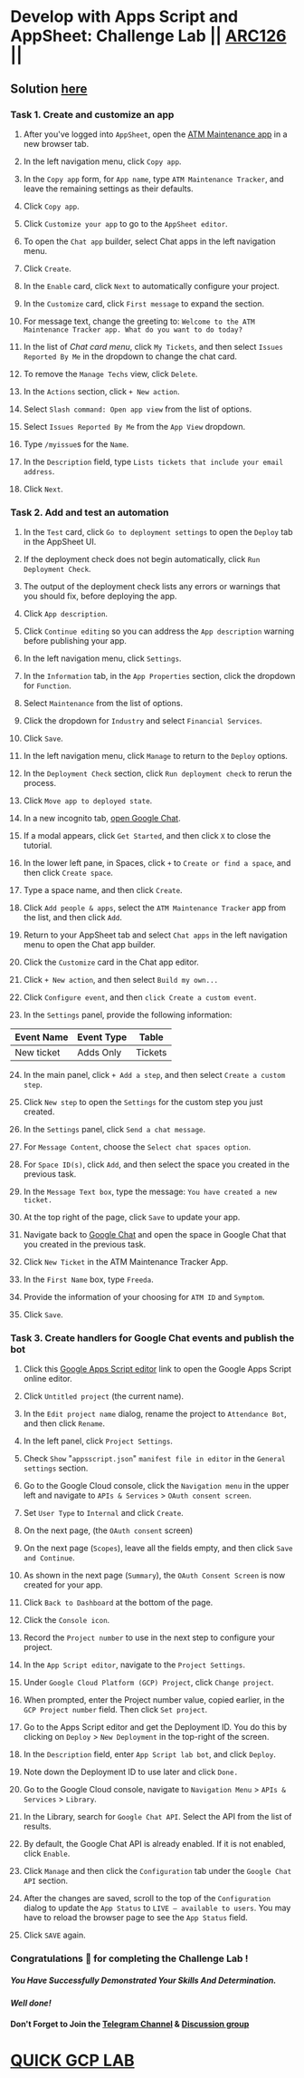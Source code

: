 # Develop with Apps Script and AppSheet: Challenge Lab || [ARC126](https://www.cloudskillsboost.google/focuses/66584?parent=catalog) ||

## Solution [here]()

### Task 1. Create and customize an app

1. After you've logged into `AppSheet`, open the [ATM Maintenance app](https://www.appsheet.com/template/AppDef?appName=ATMMaintenance-925818016) in a new browser tab.

2. In the left navigation menu, click `Copy app`.

3. In the `Copy app` form, for `App name`, type `ATM Maintenance Tracker`, and leave the remaining settings as their defaults.

4. Click `Copy app`.

5. Click `Customize your app` to go to the `AppSheet editor`.

6. To open the `Chat app` builder, select Chat apps in the left navigation menu.

7. Click `Create`.

8. In the `Enable` card, click `Next` to automatically configure your project.

9. In the `Customize` card, click `First message` to expand the section.

10. For message text, change the greeting to: `Welcome to the ATM Maintenance Tracker app. What do you want to do today?`

11. In the list of *Chat card menu*, click `My Tickets`, and then select `Issues Reported By Me` in the dropdown to change the chat card.

12. To remove the `Manage Techs` view, click `Delete`.

13. In the `Actions` section, click `+ New action`.

14. Select `Slash command: Open app view` from the list of options.

15. Select `Issues Reported By Me` from the `App View` dropdown.

16. Type `/myissue`s for the `Name`.

17. In the `Description` field, type `Lists tickets that include your email address`.

18. Click `Next`.

### Task 2. Add and test an automation

1. In the `Test` card, click `Go to deployment settings` to open the `Deploy` tab in the AppSheet UI.

2. If the deployment check does not begin automatically, click `Run Deployment Check`.

3. The output of the deployment check lists any errors or warnings that you should fix, before deploying the app.

4. Click `App description`.

5. Click `Continue editing` so you can address the `App description` warning before publishing your app.

6. In the left navigation menu, click `Settings`.

7. In the `Information` tab, in the `App Properties` section, click the dropdown for `Function`.

8. Select `Maintenance` from the list of options.

9. Click the dropdown for `Industry` and select `Financial Services`.

10. Click `Save`.

11. In the left navigation menu, click `Manage` to return to the `Deploy` options.

12. In the `Deployment Check` section, click `Run deployment check` to rerun the process.

13. Click `Move app to deployed state`.

14. In a new incognito tab, [open Google Chat](https://chat.google.com/).

15. If a modal appears, click `Get Started`, and then click `X` to close the tutorial.

16. In the lower left pane, in Spaces, click `+` to `Create or find a space`, and then click `Create space`.

17. Type a space name, and then click `Create`.

18. Click `Add people & apps`, select the `ATM Maintenance Tracker` app from the list, and then click `Add`.

19. Return to your AppSheet tab and select `Chat apps` in the left navigation menu to open the Chat app builder.

20. Click the `Customize` card in the Chat app editor.

21. Click `+ New action`, and then select `Build my own...`

22. Click `Configure event`, and then `click Create a custom event`.

23. In the `Settings` panel, provide the following information:

Event Name  | Event Type | Table
----------- | ---------- | ----------
New ticket  | Adds Only  | Tickets

24. In the main panel, click `+ Add a step`, and then select `Create a custom step`.

25. Click `New step` to open the `Settings` for the custom step you just created.

26. In the `Settings` panel, click `Send a chat message`.

27. For `Message Content`, choose the `Select chat spaces option`.

28. For `Space ID(s)`, click `Add`, and then select the space you created in the previous task.

29. In the `Message Text box`, type the message: `You have created a new ticket.`

30. At the top right of the page, click `Save` to update your app.

31. Navigate back to [Google Chat](https://chat.google.com/) and open the space in Google Chat that you created in the previous task.

32. Click `New Ticket` in the ATM Maintenance Tracker App.

33. In the `First Name` box, type `Freeda`.

34. Provide the information of your choosing for `ATM ID` and `Symptom`.

35. Click `Save`.


### Task 3. Create handlers for Google Chat events and publish the bot

1. Click this [Google Apps Script editor](https://script.google.com/create) link to open the Google Apps Script online editor.

2. Click `Untitled project` (the current name).

3. In the `Edit project name` dialog, rename the project to `Attendance Bot`, and then click `Rename`.

4. In the left panel, click `Project Settings`.

5. Check `Show` "`appsscript.json`" `manifest file in editor` in the `General settings` section.

6. Go to the Google Cloud console, click the `Navigation menu` in the upper left and navigate to `APIs & Services` > `OAuth consent screen`.

7. Set `User Type` to `Internal` and click `Create`.

8. On the next page, (the `OAuth consent` screen)

9. On the next page (`Scopes`), leave all the fields empty, and then click `Save and Continue`.

10. As shown in the next page (`Summary`), the `OAuth Consent Screen` is now created for your app.

11. Click `Back to Dashboard` at the bottom of the page.
 
12. Click the `Console icon`.

13. Record the `Project number` to use in the next step to configure your project.

14. In the `App Script editor`, navigate to the `Project Settings`.

15. Under `Google Cloud Platform (GCP) Project`, click `Change project`.

16. When prompted, enter the Project number value, copied earlier, in the `GCP Project number` field. Then click `Set project`.

17. Go to the Apps Script editor and get the Deployment ID. You do this by clicking on `Deploy` > `New Deployment` in the top-right of the screen.

18. In the `Description` field, enter `App Script lab bot`, and click `Deploy`.

19. Note down the Deployment ID to use later and click `Done.`

20. Go to the Google Cloud console, navigate to `Navigation Menu` > `APIs & Services` > `Library`.

21. In the Library, search for `Google Chat API`. Select the API from the list of results.

22. By default, the Google Chat API is already enabled. If it is not enabled, click `Enable`.

23. Click `Manage` and then click the `Configuration` tab under the `Google Chat API` section.

24. After the changes are saved, scroll to the top of the `Configuration` dialog to update the `App Status` to `LIVE – available to users`. You may have to reload the browser page to see the `App Status` field.

25. Click `SAVE` again.

### Congratulations 🎉 for completing the Challenge Lab !

##### *You Have Successfully Demonstrated Your Skills And Determination.*

#### *Well done!*

#### Don't Forget to Join the [Telegram Channel](https://t.me/QuickGcpLab) & [Discussion group](https://t.me/QuickGcpLabChats)

# [QUICK GCP LAB](https://www.youtube.com/@quickgcplab)
